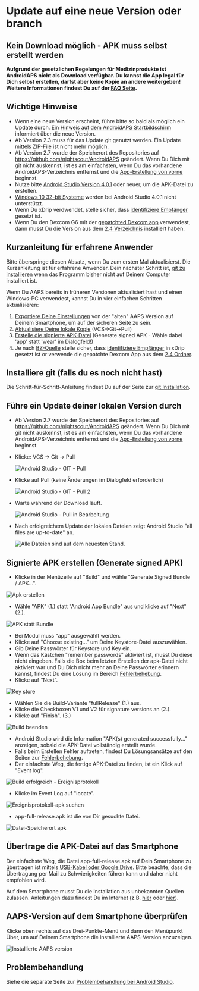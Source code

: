 # Update auf eine neue Version oder branch

## Kein Download möglich - APK muss selbst erstellt werden

**Aufgrund der gesetzlichen Regelungen für Medizinprodukte ist AndroidAPS nicht als Download verfügbar. Du kannst die App legal für Dich selbst erstellen, darfst aber keine Kopie an andere weitergeben! Weitere Informationen findest Du auf der [FAQ Seite](../Getting-Started/FAQ.md).**

## Wichtige Hinweise

* Wenn eine neue Version erscheint, führe bitte so bald als möglich ein Update durch. Ein [Hinweis auf dem AndroidAPS Startbildschirm](../Installing-AndroidAPS/Releasenotes#release-notes) informiert über die neue Version.
* Ab Version 2.3 muss für das Update git genutzt werden. Ein Update mittels ZIP-File ist nicht mehr möglich.
* Ab Version 2.7 wurde der Speicherort des Repositories auf <https://github.com/nightscout/AndroidAPS> geändert. Wenn Du Dich mit git nicht auskennst, ist es am einfachsten, wenn Du das vorhandene AndroidAPS-Verzeichnis entfernst und die [App-Erstellung von vorne](../Installing-AndroidAPS/Building-APK.md) beginnst.
* Nutze bitte [Android Studio Version 4.0.1](https://developer.android.com/studio/) oder neuer, um die APK-Datei zu erstellen.
* [Windows 10 32-bit Systeme](../Installing-AndroidAPS/troubleshooting_androidstudio#unable-to-start-daemon-process) werden bei Android Studio 4.0.1 nicht unterstützt.
* Wenn Du xDrip verdwendet, stelle sicher, dass [identifiziere Empfänger](../Configuration/xdrip#identifiziere-empfanger) gesetzt ist.
* Wenn Du den Dexcom G6 mit der [gepatchted Dexcom app](../Hardware/DexcomG6#if-using-g6-with-patched-dexcom-app) verwendest, dann musst Du die Version aus dem [2.4 Verzeichnis](https://github.com/dexcomapp/dexcomapp/tree/master/2.4) installiert haben.

## Kurzanleitung für erfahrene Anwender

Bitte überspringe diesen Absatz, wenn Du zum ersten Mal aktualisierst. Die Kurzanleitung ist für erfahrene Anwender. Dein nächster Schritt ist, [git zu installieren](../Installing-AndroidAPS/git-install.rst) wenn das Programm bisher nicht auf Deinem Computer installiert ist.

Wenn Du AAPS bereits in früheren Versionen aktualisiert hast und einen Windows-PC verwendest, kannst Du in vier einfachen Schritten aktualisieren:

1. [Exportiere Deine Einstellungen](../Usage/ExportImportSettings#exportiere-die-einstellungen) von der "alten" AAPS Version auf Deinem Smartphone, um auf der sicheren Seite zu sein.
2. [Aktualisiere Deine lokale Kopie](../Installing-AndroidAPS/Update-to-new-version#fuhre-ein-update-deiner-lokalen-version-durch) (VCS->Git->Pull)
3. [Erstelle die signierte APK-Datei](../Installing-AndroidAPS/Update-to-new-version#signierte-apk-erstellen-generate-signed-apk) (Generate signed APK - Wähle dabei 'app' statt 'wear' im Dialogfeld!)
4. Je nach [BZ-Quelle](../Configuration/BG-Source.rst) stelle sicher, dass [identifiziere Empfänger](../Configuration/xdrip#identifiziere-empfanger) in xDrip gesetzt ist or verwende die gepatchte Dexcom App aus dem [2.4 Ordner](https://github.com/dexcomapp/dexcomapp/tree/master/2.4).

## Installiere git (falls du es noch nicht hast)

Die Schritt-für-Schritt-Anleitung findest Du auf der Seite zur [git Installation](../Installing-AndroidAPS/git-install.rst).

## Führe ein Update deiner lokalen Version durch

* Ab Version 2.7 wurde der Speicherort des Repositories auf <https://github.com/nightscout/AndroidAPS> geändert. Wenn Du Dich mit git nicht auskennst, ist es am einfachsten, wenn Du das vorhandene AndroidAPS-Verzeichnis entfernst und die [App-Erstellung von vorne](../Installing-AndroidAPS/Building-APK.md) beginnst.
* Klicke: VCS -> Git -> Pull
    
    ![Android Studio - GIT - Pull](../images/AndroidStudio361_Update01.png)

* Klicke auf Pull (keine Änderungen im Dialogfeld erforderlich)
    
    ![Android Studio - GIT - Pull 2](../images/AndroidStudio361_Update02a.png)

* Warte während der Download läuft.
    
    ![Android Studio - Pull in Bearbeitung](../images/AndroidStudio361_Update03.png)

* Nach erfolgreichem Update der lokalen Dateien zeigt Android Studio "all files are up-to-date" an.
    
    ![Alle Dateien sind auf dem neuesten Stand.](../images/AndroidStudio361_Update04.png)

## Signierte APK erstellen (Generate signed APK)

<!--- Text is maintained in page building-apk.md --->

* Klicke in der Menüzeile auf "Build" und wähle "Generate Signed Bundle / APK...".

![Apk erstellen](../images/AndroidStudio361_27.png)

* Wähle "APK" (1.) statt "Android App Bundle" aus und klicke auf "Next" (2.).

![APK statt Bundle](../images/AndroidStudio361_28.png)

* Bei Modul muss "app" ausgewählt werden.
* Klicke auf "Choose existing..." um Deine Keystore-Datei auszuwählen.
* Gib Deine Passwörter für Keystore und Key ein.
* Wenn das Kästchen "remember passwords" aktiviert ist, musst Du diese nicht eingeben. Falls die Box beim letzten Erstellen der apk-Datei nicht aktiviert war und Du Dich nicht mehr an Deine Passwörter erinnern kannst, findest Du eine Lösung im Bereich [Fehlerbehebung](../Installing-AndroidAPS/troubleshooting_androidstudio#verlorener-keystore).
* Klicke auf “Next”.

![Key store](../images/AndroidStudio361_Update05.png)

* Wählen Sie die Build-Variante "fullRelease" (1.) aus. 
* Klicke die Checkboxen V1 und V2 für signature versions an (2.).
* Klicke auf "Finish". (3.)

![Build beenden](../images/AndroidStudio361_32.png)

* Android Studio wird die Information "APK(s) generated successfully..." anzeigen, sobald die APK-Datei vollständig erstellt wurde.
* Falls beim Erstellen Fehler auftreten, findest Du Lösungsansätze auf den Seiten zur [Fehlerbehebung](../Installing-AndroidAPS/troubleshooting_androidstudio.rst).
* Der einfachste Weg, die fertige APK-Datei zu finden, ist ein Klick auf "Event log".

![Build erfolgreich - Ereignisprotokoll](../images/AndroidStudio361_33.png)

* Klicke im Event Log auf "locate".

![Ereignisprotokoll-apk suchen](../images/AndroidStudio361_34.png)

* app-full-release.apk ist die von Dir gesuchte Datei.

![Datei-Speicherort apk](../images/AndroidStudio361_35.png)

## Übertrage die APK-Datei auf das Smartphone

Der einfachste Weg, die Datei app-full-release.apk auf Dein Smartphone zu übertragen ist mittels [USB-Kabel oder Google Drive](https://support.google.com/android/answer/9064445?hl=de). Bitte beachte, dass die Übertragung per Mail zu Schwierigkeiten führen kann und daher nicht empfohlen wird.

Auf dem Smartphone musst Du die Installation aus unbekannten Quellen zulassen. Anleitungen dazu findest Du im Internet (z.B. [hier](https://mobilsicher.de/ratgeber/apps-aus-apk-datei-installieren-mit-android-8) oder [hier](https://www.tutonaut.de/anleitung-android-apps-unbekannten-quellen-installieren/)).

## AAPS-Version auf dem Smartphone überprüfen

Klicke oben rechts auf das Drei-Punkte-Menü und dann den Menüpunkt Über, um auf Deinem Smartphone die installierte AAPS-Version anzuzeigen.

![Installierte AAPS version](../images/Update_VersionCheck.png)

## Problembehandlung

Siehe die separate Seite zur [Problembehandlung bei Android Studio](../Installing-AndroidAPS/troubleshooting_androidstudio.rst).